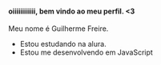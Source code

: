 #### oiiiiiiiiiiii, bem vindo ao meu perfil. <3

Meu nome é Guilherme Freire.

- Estou estudando na alura.
- Estou me desenvolvendo em JavaScript

